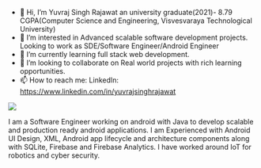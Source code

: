 - 👋 Hi, I’m Yuvraj Singh Rajawat an university graduate(2021)- 8.79 CGPA(Computer Science and Engineering, Visvesvaraya Technological University)
- 👀 I’m interested in Advanced scalable software development projects. Looking to work as SDE/Software Engineer/Android Engineer
- 🌱 I’m currently learning full stack web development.
- 💞️ I’m looking to collaborate on Real world projects with rich learning opportunities.
- 📫 How to reach me: LinkedIn: https://www.linkedin.com/in/yuvrajsinghrajawat

<img src="https://i.pinimg.com/originals/b5/bb/80/b5bb80994bc3ecdcd5b989250e6b7746.png">

I am a Software Engineer working on android with Java to develop scalable and production ready android applications. I am Experienced with Android UI Design, XML, Android app lifecycle and architecture components along with SQLite, Firebase and Firebase Analytics. 
I have worked around IoT for robotics and cyber security.


<!---
yuvirajawat/yuvirajawat is a ✨ special ✨ repository because its `README.md` (this file) appears on your GitHub profile.
You can click the Preview link to take a look at your changes.
--->
